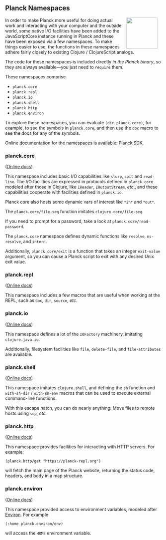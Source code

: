 ## Planck Namespaces

<img width="100" align="right" style="margin: 0ex 1em" src="img/planck-namespaces.jpg">
In order to make Planck more useful for doing actual work and interacting with your computer and the outside world, some native I/O facilities have been added to the JavaScriptCore instance running in Planck and these have been exposed via a few namespaces. To make things easier to use, the functions in these namespaces adhere fairly closely to existing Clojure / ClojureScript analogs.

The code for these namespaces is included directly _in the Planck binary_, so they are always available—you just need to `require` them.

These namespaces comprise
* `planck.core`
* `planck.repl`
* `planck.io`
* `planck.shell`
* `planck.http`
* `planck.environ`

To explore these namespaces, you can evaluate `(dir planck.core)`, for example, to see the symbols in `planck.core`, and then use the `doc` macro to see the docs for any of the symbols.

Online documentation for the namespaces is available: [Planck SDK](sdk.html).

### planck.core

([Online docs](planck-core.html))

This namespace includes basic I/O capabilities like `slurp`, `spit` and `read-line`. The I/O facilities are expressed in protocols defined in `planck.core` modeled after those in Clojure, like `IReader`, `IOutputStream`, _etc._, and these capabilities cooperate with facilities defined in `planck.io`.

Planck core also hosts some dynamic vars of interest like `*in*` and `*out*`.

The `planck.core/file-seq` function imitates `clojure.core/file-seq`.

If you need to prompt for a password, take a look at `planck.core/read-password`.

The `planck.core` namespace defines dynamic functions like `resolve`, `ns-resolve`, and `intern`.

Additionally, `planck.core/exit` is a function that takes an integer `exit-value` argument, so you can cause a Planck script to exit with any desired Unix exit value.

### planck.repl

([Online docs](planck-repl.html))

This namespace includes a few macros that are useful when working at the REPL, such as `doc`, `dir`, `source`, _etc_.

### planck.io

([Online docs](planck-io.html))

This namespace defines a lot of the `IOFactory` machinery, imitating `clojure.java.io`.

Additionally, filesystem facilities like `file`, `delete-file`, and `file-attributes` are available.

### planck.shell

([Online docs](planck-shell.html))

This namespace imitates `clojure.shell`, and defining the `sh` function and `with-sh-dir` / `with-sh-env` macros that can be used to execute external command-line functions.

With this escape hatch, you can do nearly anything: Move files to remote hosts using `scp`, _etc._

### planck.http

([Online docs](planck-http.html))

This namespace provides facilities for interacting with HTTP servers. For example:

```
(planck.http/get "https://planck-repl.org")
```

will fetch the main page of the Planck website, returning the status code, headers, and body in a map structure.

### planck.environ

([Online docs](planck-environ.html))

This namespace provided access to environment variables, modeled after [Environ](https://github.com/weavejester/environ). For example

```
(:home planck.environ/env)
```

will access the `HOME` environment variable.
